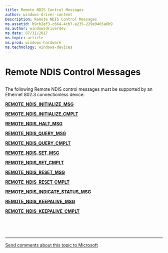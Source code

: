 ```yaml
---
title: Remote NDIS Control Messages
author: windows-driver-content
Description: Remote NDIS Control Messages
ms.assetid: b9cb2ef3-c664-4cb7-a235-229e9465a6b9
ms.author: windowsdriverdev
ms.date: 07/31/2017
ms.topic: article
ms.prod: windows-hardware
ms.technology: windows-devices
---
```


# Remote NDIS Control Messages


## <a href="" id="ddk-remote-ndis-control-messages-nr"></a>


The following Remote NDIS control messages must be supported by an Ethernet 802.3 connectionless device:

[**REMOTE\_NDIS\_INITIALIZE\_MSG**](remote-ndis-initialize-msg.md)

[**REMOTE\_NDIS\_INITIALIZE\_CMPLT**](remote-ndis-initialize-cmplt.md)

[**REMOTE\_NDIS\_HALT\_MSG**](remote-ndis-halt-msg.md)

[**REMOTE\_NDIS\_QUERY\_MSG**](remote-ndis-query-msg.md)

[**REMOTE\_NDIS\_QUERY\_CMPLT**](remote-ndis-query-cmplt.md)

[**REMOTE\_NDIS\_SET\_MSG**](remote-ndis-set-msg.md)

[**REMOTE\_NDIS\_SET\_CMPLT**](remote-ndis-set-cmplt.md)

[**REMOTE\_NDIS\_RESET\_MSG**](remote-ndis-reset-msg.md)

[**REMOTE\_NDIS\_RESET\_CMPLT**](remote-ndis-reset-cmplt.md)

[**REMOTE\_NDIS\_INDICATE\_STATUS\_MSG**](remote-ndis-indicate-status-msg.md)

[**REMOTE\_NDIS\_KEEPALIVE\_MSG**](remote-ndis-keepalive-msg.md)

[**REMOTE\_NDIS\_KEEPALIVE\_CMPLT**](remote-ndis-keepalive-cmplt.md)

 

 


--------------------
[Send comments about this topic to Microsoft](mailto:wsddocfb@microsoft.com?subject=Documentation%20feedback%20%5Bnetvista\netvista%5D:%20Remote%20NDIS%20Control%20Messages%20%20RELEASE:%20%287/31/2017%29&body=%0A%0APRIVACY%20STATEMENT%0A%0AWe%20use%20your%20feedback%20to%20improve%20the%20documentation.%20We%20don't%20use%20your%20email%20address%20for%20any%20other%20purpose,%20and%20we'll%20remove%20your%20email%20address%20from%20our%20system%20after%20the%20issue%20that%20you're%20reporting%20is%20fixed.%20While%20we're%20working%20to%20fix%20this%20issue,%20we%20might%20send%20you%20an%20email%20message%20to%20ask%20for%20more%20info.%20Later,%20we%20might%20also%20send%20you%20an%20email%20message%20to%20let%20you%20know%20that%20we've%20addressed%20your%20feedback.%0A%0AFor%20more%20info%20about%20Microsoft's%20privacy%20policy,%20see%20http://privacy.microsoft.com/en-us/default.aspx. "Send comments about this topic to Microsoft")



